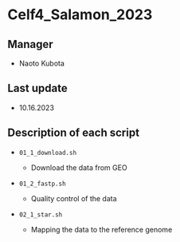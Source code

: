 # Celf4_Salamon_2023

## Manager

- Naoto Kubota

## Last update

- 10.16.2023

## Description of each script

- `01_1_download.sh`

  - Download the data from GEO

- `01_2_fastp.sh`

  - Quality control of the data

- `02_1_star.sh`

  - Mapping the data to the reference genome
